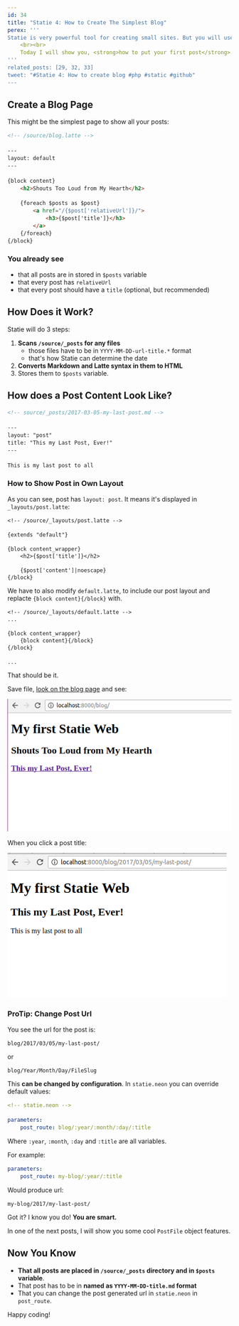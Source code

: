 ```yaml
---
id: 34
title: "Statie 4: How to Create The Simplest Blog"
perex: '''
Statie is very powerful tool for creating small sites. But you will use just small part of it's features, having just micro-sites. How to get to full 100%? <strong>Build a blog</strong>.
    <br><br>
    Today I will show you, <strong>how to put your first post</strong>.
'''
related_posts: [29, 32, 33]
tweet: "#Statie 4: How to create blog #php #static #github"
---
```



## Create a Blog Page

This might be the simplest page to show all your posts:

```html
<!-- /source/blog.latte -->

---
layout: default
---

{block content}
    <h2>Shouts Too Loud from My Hearth</h2>

    {foreach $posts as $post}
        <a href="/{$post['relativeUrl']}/">
            <h3>{$post['title']}</h3>
        </a>
    {/foreach}
{/block}
```

### You already see

- that all posts are in stored in `$posts` variable
- that every post has `relativeUrl`
- that every post should have a `title` (optional, but recommended)


## How Does it Work?

Statie will do 3 steps:

1. **Scans `/source/_posts` for any files**
    - those files have to be in `YYYY-MM-DD-url-title.*` format
    - that's how Statie can determine the date
2. **Converts Markdown and Latte syntax in them to HTML**
3. Stores them to `$posts` variable.


## How does a Post Content Look Like?

```html
<!-- source/_posts/2017-03-05-my-last-post.md -->

---
layout: "post"
title: "This my Last Post, Ever!"
---

This is my last post to all
```

### How to Show Post in Own Layout

As you can see, post has `layout: post`. It means it's displayed in `_layouts/post.latte`:

```twig
<!-- /source/_layouts/post.latte -->

{extends "default"}

{block content_wrapper}
    <h2>{$post['title']}</h2>

    {$post['content']|noescape}
{/block}
```

We have to also modify `default.latte`, to include our post layout and replacte `{block content}{/block}` with.

```twig
<!-- /source/_layouts/default.latte -->
...

{block content_wrapper}
    {block content}{/block}
{/block}

...
```

That should be it.

Save file, [look on the blog page](http://localhost:8000/blog) and see:

<div class="text-center">
    <img src="/assets/images/posts/2017/statie-4/statie-blog.png" class="img-thumbnail">
</div>

When you click a post title:

<div class="text-center">
    <img src="/assets/images/posts/2017/statie-4/statie-post.png" class="img-thumbnail">
</div>



### ProTip: Change Post Url

You see the url for the post is:

```
blog/2017/03/05/my-last-post/
```

or

```
blog/Year/Month/Day/FileSlug
```

This **can be changed by configuration**. In `statie.neon` you can override default values:

```yaml
<!-- statie.neon -->

parameters:
    post_route: blog/:year/:month/:day/:title
```

Where `:year`, `:month`, `:day` and `:title` are all variables.

For example:

```yaml
parameters:
    post_route: my-blog/:year/:title
```

Would produce url:

```
my-blog/2017/my-last-post/
```

Got it? I know you do! **You are smart.**



In one of the next posts, I will show you some cool `PostFile` object features.


## Now You Know

- **That all posts are placed in `/source/_posts` directory and in `$posts` variable**.
- That post has to be in **named as `YYYY-MM-DD-title.md` format**
- That you can change the post generated url in `statie.neon` in `post_route`.


Happy coding!
